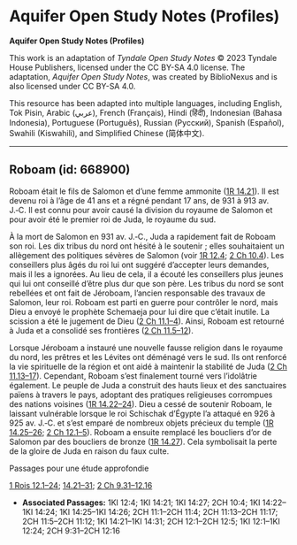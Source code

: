 # Aquifer Open Study Notes (Profiles)

**Aquifer Open Study Notes (Profiles)**

This work is an adaptation of *Tyndale Open Study Notes* © 2023 Tyndale House Publishers, licensed under the CC BY\-SA 4\.0 license. The adaptation, *Aquifer Open Study Notes*, was created by BiblioNexus and is also licensed under CC BY\-SA 4\.0\.

This resource has been adapted into multiple languages, including English, Tok Pisin, Arabic (عربي), French (Français), Hindi (हिंदी), Indonesian (Bahasa Indonesia), Portuguese (Português), Russian (Русский), Spanish (Español), Swahili (Kiswahili), and Simplified Chinese (简体中文).



--------------------------------

## Roboam (id: 668900)

Roboam était le fils de Salomon et d’une femme ammonite ([1R 14\.21](https://ref.ly/1Kgs14:21)). Il est devenu roi à l’âge de 41 ans et a régné pendant 17 ans, de 931 à 913 av. J.‑C. Il est connu pour avoir causé la division du royaume de Salomon et pour avoir été le premier roi de Juda, le royaume du sud.

À la mort de Salomon en 931 av. J.‑C., Juda a rapidement fait de Roboam son roi. Les dix tribus du nord ont hésité à le soutenir ; elles souhaitaient un allègement des politiques sévères de Salomon (voir [1R 12\.4](https://ref.ly/1Kgs12:4); [2 Ch 10\.4](https://ref.ly/2Chr10:4)). Les conseillers plus âgés du roi lui ont suggéré d’accepter leurs demandes, mais il les a ignorées. Au lieu de cela, il a écouté les conseillers plus jeunes qui lui ont conseillé d’être plus dur que son père. Les tribus du nord se sont rebellées et ont fait de Jéroboam, l’ancien responsable des travaux de Salomon, leur roi. Roboam est parti en guerre pour contrôler le nord, mais Dieu a envoyé le prophète Schemaeja pour lui dire que c’était inutile. La scission a été le jugement de Dieu ([2 Ch 11\.1–4](https://ref.ly/2Chr11:1-2Chr11:4)). Ainsi, Roboam est retourné à Juda et a consolidé ses frontières ([2 Ch 11\.5–12](https://ref.ly/2Chr11:5-2Chr11:12)).

Lorsque Jéroboam a instauré une nouvelle fausse religion dans le royaume du nord, les prêtres et les Lévites ont déménagé vers le sud. Ils ont renforcé la vie spirituelle de la région et ont aidé à maintenir la stabilité de Juda ([2 Ch 11\.13–17](https://ref.ly/2Chr11:13-2Chr11:17)). Cependant, Roboam s’est finalement tourné vers l’idolâtrie également. Le peuple de Juda a construit des hauts lieux et des sanctuaires païens à travers le pays, adoptant des pratiques religieuses corrompues des nations voisines ([1R 14\.22–24](https://ref.ly/1Kgs14:22-1Kgs14:24)). Dieu a cessé de soutenir Roboam, le laissant vulnérable lorsque le roi Schischak d’Égypte l’a attaqué en 926 à 925 av. J.‑C. et s’est emparé de nombreux objets précieux du temple ([1R 14\.25–26](https://ref.ly/1Kgs14:25-1Kgs14:26); [2 Ch 12\.1–5](https://ref.ly/2Chr12:1-2Chr12:5)). Roboam a ensuite remplacé les boucliers d’or de Salomon par des boucliers de bronze ([1R 14\.27](https://ref.ly/1Kgs14:27)). Cela symbolisait la perte de la gloire de Juda en raison du faux culte.

Passages pour une étude approfondie

[1 Rois 12\.1–24](https://ref.ly/1Kgs12:1-1Kgs12:24); [14\.21–31](https://ref.ly/1Kgs14:21-1Kgs14:31); [2 Ch 9\.31–12\.16](https://ref.ly/2Chr9:31-2Chr12:16)

* **Associated Passages:** 1KI 12:4; 1KI 14:21; 1KI 14:27; 2CH 10:4; 1KI 14:22–1KI 14:24; 1KI 14:25–1KI 14:26; 2CH 11:1–2CH 11:4; 2CH 11:13–2CH 11:17; 2CH 11:5–2CH 11:12; 1KI 14:21–1KI 14:31; 2CH 12:1–2CH 12:5; 1KI 12:1–1KI 12:24; 2CH 9:31–2CH 12:16

